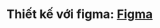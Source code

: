 # Thiết kế với figma: [Figma]

[figma]:https://www.figma.com/file/RtGI2nK1LC8mG0esBxfpug/Covid-19-App-Design-(Community)?node-id=2%3A286&t=dgZhHL7u0w9Sa5Ib-1

